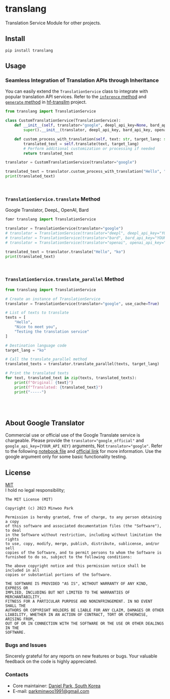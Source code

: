 # translang
Translation Service Module for other projects. 

## Install
```
pip install translang
```

## Usage
### Seamless Integration of Translation APIs through Inheritance
You can easily extend the `TranslationService` class to integrate with popular translation API services.
Refer to the [`inference` method](https://github.com/dsdanielpark/hf-transllm/blob/main/transllm/core.py#L75) and [`generate` method](https://github.com/dsdanielpark/hf-transllm/blob/main/transllm/core.py#L93) in [hf-transllm](https://github.com/dsdanielpark/hf-transllm) project.

```python
from translang import TranslationService

class CustomTranslationService(TranslationService):
    def __init__(self, translator="google", deepl_api_key=None, bard_api_key=None, openai_api_key=None, openai_model='gpt-3.5-turbo'):
        super().__init__(translator, deepl_api_key, bard_api_key, openai_api_key, openai_model)

    def custom_process_with_translation(self, text: str, target_lang: str) -> str:
        translated_text = self.translate(text, target_lang)
        # Perform additional customization or processing if needed
        return translated_text
```

```python
translator = CustomTranslationService(translator="google")

translated_text = translator.custom_process_with_translation("Hello", "ko")
print(translated_text)
```

<br>

### `TranslationService.translate` Method
Google Translator, DeepL, OpenAI, Bard
```python
fomr translang import TranslationService

translator = TranslationService(translator="google")                                                                         # Google
# translator = TranslationService(translator="deepl", deepl_api_key="YOUR_DEEPL_API_KEY")                                    # DeepL
# translator = TranslationService(translator="bard", bard_api_key="YOUR_BARD_API_KEY")                                       # Bard
# translator = TranslationService(translator="openai", openai_api_key="YOUR_OPENAI_API_KEY", openai_model="gpt-3.5-trubo")   # Open AI

translated_text = translator.translate("Hello", "ko")
print(translated_text)
```


<br>

### `TranslationService.translate_parallel` Method

```python
from translang import TranslationService

# Create an instance of TranslationService
translator = TranslationService(translator="google", use_cache=True)

# List of texts to translate
texts = [
    "Hello",
    "Nice to meet you",
    "Testing the translation service"
]

# Destination language code
target_lang = "ko"

# Call the translate_parallel method
translated_texts = translator.translate_parallel(texts, target_lang)

# Print the translated texts
for text, translated_text in zip(texts, translated_texts):
    print(f"Original: {text}")
    print(f"Translated: {translated_text}")
    print("-----")

```

<br><br>


## About Google Translator
Commercial use or official use of the Google Translate service is chargeable. Please provide the `translator="google_official"` and `google_api_key={YOUR_API_KEY}` arguments, Not `translator="google"`. Refer to the following [notebook file](https://github.com/dsdanielpark/translang/blob/main/scripts/google_official.ipynb) and [official link](https://cloud.google.com/translate?utm_source=google&utm_medium=cpc&utm_campaign=japac-KR-all-en-dr-BKWS-all-mv-trial-EXA-dr-1605216&utm_content=text-ad-none-none-DEV_c-CRE_631260646738-ADGP_Hybrid%20%7C%20BKWS%20-%20EXA%20%7C%20Txt%20~%20AI%20&%20ML_Translation%20AI_google%20translate%20api_main-KWID_43700073965169292-kwd-14329410560&userloc_1009871-network_g&utm_term=KW_google%20translate%20api&gclid=Cj0KCQjwy9-kBhCHARIsAHpBjHjTvBCM7NNcf4fYGsog4ViQErgJvACFXB5JCNUT0h_EpQ5kyUT-SrIaApZBEALw_wcB&gclsrc=aw.ds&hl=ko) for more information. Use the google argument only for some basic functionality testing.


## License
[MIT](https://opensource.org/license/mit/) <br>
I hold no legal responsibility; 
```
The MIT License (MIT)

Copyright (c) 2023 Minwoo Park

Permission is hereby granted, free of charge, to any person obtaining a copy
of this software and associated documentation files (the "Software"), to deal
in the Software without restriction, including without limitation the rights
to use, copy, modify, merge, publish, distribute, sublicense, and/or sell
copies of the Software, and to permit persons to whom the Software is
furnished to do so, subject to the following conditions:

The above copyright notice and this permission notice shall be included in all
copies or substantial portions of the Software.

THE SOFTWARE IS PROVIDED "AS IS", WITHOUT WARRANTY OF ANY KIND, EXPRESS OR
IMPLIED, INCLUDING BUT NOT LIMITED TO THE WARRANTIES OF MERCHANTABILITY,
FITNESS FOR A PARTICULAR PURPOSE AND NONINFRINGEMENT. IN NO EVENT SHALL THE
AUTHORS OR COPYRIGHT HOLDERS BE LIABLE FOR ANY CLAIM, DAMAGES OR OTHER
LIABILITY, WHETHER IN AN ACTION OF CONTRACT, TORT OR OTHERWISE, ARISING FROM,
OUT OF OR IN CONNECTION WITH THE SOFTWARE OR THE USE OR OTHER DEALINGS IN THE
SOFTWARE.
```

### Bugs and Issues
Sincerely grateful for any reports on new features or bugs. Your valuable feedback on the code is highly appreciated.

### Contacts
- Core maintainer: [Daniel Park, South Korea](https://github.com/DSDanielPark) <br>
- E-mail: parkminwoo1991@gmail.com <br>

